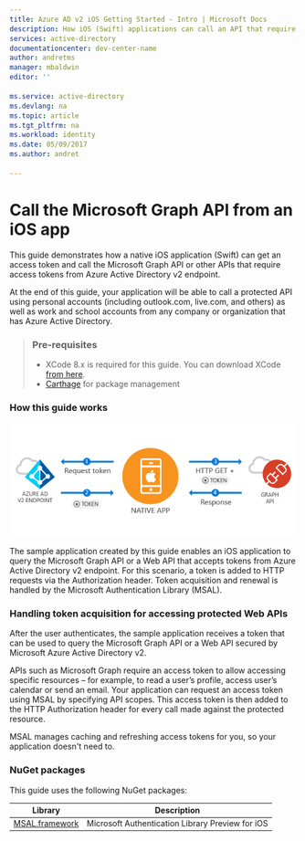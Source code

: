 ```yaml
---
title: Azure AD v2 iOS Getting Started - Intro | Microsoft Docs
description: How iOS (Swift) applications can call an API that require access tokens by Azure Active Directory v2 endpoint    
services: active-directory
documentationcenter: dev-center-name
author: andretms
manager: mbaldwin
editor: ''

ms.service: active-directory   
ms.devlang: na
ms.topic: article
ms.tgt_pltfrm: na
ms.workload: identity
ms.date: 05/09/2017
ms.author: andret

---
```


# Call the Microsoft Graph API from an iOS app

This guide demonstrates how a native iOS application (Swift) can get an access token and call the Microsoft Graph API or other APIs that require access tokens from Azure Active Directory v2 endpoint.

At the end of this guide, your application will be able to call a protected API using personal accounts (including outlook.com, live.com, and others) as well as work and school accounts from any company or organization that has Azure Active Directory.

> ### Pre-requisites
> - XCode 8.x is required for this guide. You can download XCode [from here](https://geo.itunes.apple.com/us/app/xcode/id497799835?mt=12 "XCode Download URL").
> - [Carthage](https://github.com/Carthage/Carthage) for package management

### How this guide works

![How this guide works](media/active-directory-mobileanddesktopapp-ios-introduction/iosintro.png)

The sample application created by this guide enables an iOS application to query the Microsoft Graph API or a Web API that accepts tokens from Azure Active Directory v2 endpoint. For this scenario, a token is added to HTTP requests via the Authorization header. Token acquisition and renewal is handled by the Microsoft Authentication Library (MSAL).


### Handling token acquisition for accessing protected Web APIs

After the user authenticates, the sample application receives a token that can be used to query the Microsoft Graph API or a Web API secured by Microsoft Azure Active Directory v2.

APIs such as Microsoft Graph require an access token to allow accessing specific resources – for example, to read a user’s profile, access user’s calendar or send an email. Your application can request an access token using MSAL by specifying API scopes. This access token is then added to the HTTP Authorization header for every call made against the protected resource.

MSAL manages caching and refreshing access tokens for you, so your application doesn't need to.


### NuGet packages

This guide uses the following NuGet packages:

|Library|Description|
|---|---|
|[MSAL.framework](https://github.com/AzureAD/microsoft-authentication-library-for-objc)|Microsoft Authentication Library Preview for iOS|

